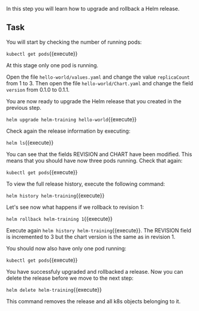 In this step you will learn how to upgrade and rollback a Helm release.

## Task

You will start by checking the number of running pods:

`kubectl get pods`{{execute}}

At this stage only one pod is running. 

Open the file `hello-world/values.yaml` and change the value `replicaCount` from 1 to 3.
Then open the file `hello-world/Chart.yaml` and change the field `version` from 0.1.0 to 0.1.1.

You are now ready to upgrade the Helm release that you created in the previous step. 

`helm upgrade helm-training hello-world`{{execute}}

Check again the release information by executing:

`helm ls`{{execute}}

You can see that the fields REVISION and CHART have been modified. 
This means that you should have now three pods running. Check that again:

`kubectl get pods`{{execute}}

To view the full release history, execute the following command:

`helm history helm-training`{{execute}}

Let's see now what happens if we rollback to revision 1:

`helm rollback helm-training 1`{{execute}}

Execute again `helm history helm-training`{{execute}}. The REVISION field is incremented to 3 but the chart version is the same as in revision 1.

You should now also have only one pod running: 

`kubectl get pods`{{execute}}

You have successfuly upgraded and rollbacked a release. Now you can delete the release before we move to the next step:

`helm delete helm-training`{{execute}}

This command removes the release and all k8s objects belonging to it.
